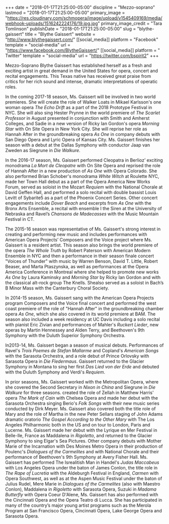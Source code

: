 +++
date = "2018-01-17T21:25:00-05:00"
discipline = "Mezzo-soprano"
lastmod = "2018-01-17T21:25:00-05:00"
primary_image = "https://res.cloudinary.com/schmopera/image/upload/v1545409169/media/webhook-uploads/1516242224176/19.jpg.jpg"
primary_image_credit = "Tara Tomlinson"
publishDate = "2018-01-17T21:25:00-05:00"
slug = "blythe-gaissert"
title = "Blythe Gaissert"
website = "http://www.blythegaissert.com/"
[[social_media]]
platform = "Facebook"
template = "social-media"
url = "https://www.facebook.com/BlytheGaissert/"
[[social_media]]
platform = " Twitter"
template = "social-media"
url = "https://twitter.com/bspirit2"
+++

Mezzo-Soprano Blythe Gaissert has established herself as a fresh and exciting artist in great demand in the United States for opera, concert and recital engagements. This Texas native has received great praise from critics for her rich sound and intense, dramatic interpretations of operatic roles.

In the coming 2017-18 season, Ms. Gaissert will be involved in two world premieres. She will create the role of Walker Loats in Mikael Karlsson's one woman opera *The Echo Drift* as a part of the 2018 Prototype Festival in NYC. She will also sing Hester Prynne in the world premiere of *The Scarlet Professor* in August presented in conjunction with Smith and Amherst Colleges, and Sadie in a new version of Ricky Ian Gordon's opera *Morning Star* with On Site Opera in New York City. She will reprise her role as Hannah After in the groundbreaking opera *As One* in company debuts with San Diego Opera and Lyric Opera of Kansas City. Ms. Gaissert finishes her season with a debut at the Dallas Symphony with conductor Jaap van Zweden as Siegrune in *Die Walkure*.

In the 2016-17 season, Ms. Gaissert performed Cleopatra in Berlioz’ exciting monodrama *La Mort de Cleopatre* with On Site Opera and reprised the role of Hannah After in a new production of *As One* with Opera Colorado. She  also performed Brian Schober's monodrama *White Witch* at Roulette NYC, made her Town Hall debut as a part of the Opera America New Works Forum, served as soloist in the Mozart *Requiem* with the National Chorale at David Geffen Hall, and performed a solo recital with double bassist Louis Levitt of Sybarite5 as a part of the Phoenix Concert Series. Other concert engagements include *Dover Beach* and excerpts from *As One* with the Bronx Arts Ensemble, a recital with ensemble I the Siren at the University of Nebraska and Ravel’s *Chansons de Madecasses* with the Music Mountain Festival in CT. 

The 2015-16 season was representative of Ms. Gaissert's strong interest in creating and performing new music and includes performances with American Opera Projects’ Composers and the Voice project where Ms. Gaissert is a resident artist. This season also brings the world premiere of the opera *The Whole Truth* by Robert Paterson with American Modern Ensemble in NYC and then a performance in their season finale concert "Voices of Thunder" with music by Warren Benson, David T. Little, Robert Beaser, and Marta Ptaszynska, as well as performances at the Opera America Conference in Montreal where she helped to promote new works *As One* by Laura Kaminsky and *Morning Star* by Ricky Ian Gordon and with the classical alt-rock group The Knells. Shealso served as a soloist in Bach’s B Minor Mass with the Canterbury Choral Society. 

In 2014-15 season, Ms. Gaissert sang with the American Opera Projects program Composers and the Voice final concert and performed the west coast premiere of the role of "Hannah After" in the groundbreaking chamber opera *As One*, which she also covered in its world premiere at BAM. The season also included a week residency at UC Davis including a solo recital with pianist Eric Zivian and performances of Mahler's *Ruckert Lieder*, new operas by Martin Hennessey and Alden Terry, and Beethoven's 9th Symphony with the Duluth Superior Symphony Orchestra.

In2013-14, Ms. Gaissert began a season of musical debuts. Performances of Ravel's *Trois Poemes de Stefan Mallarme* and Copland's *American Songs* with the Sarasota Orchestra, and a role debut of Prince Orlovsky with Sarasota Opera in *Die Fledermaus*. Gaissert returned to the Glacier Symphony in Montana to sing her first *Das Lied von der Erde* and debuted with the Duluth Symphony and Verdi's *Requiem*.

In prior seasons, Ms. Gaissert worked with the Metropolitan Opera, where she covered the Second Secretary in *Nixon in China* and Siegrune in *Die Walkure* for three seasons.  created the role of Zellah in Matthew Harris' opera *The Mark of Cain* with Chelsea Opera and made her debut with the Sarasota Orchestra singing Berio's *Folk Songs* with their new music series conducted by Dirk Meyer. Ms. Gaissert also covered both the title role of Mary and the role of Martha in the new Peter Sellars staging of John Adams dramatic oratorio *The Gospel According to the Other Mary* with The Los Angeles Philharmonic both in the US and on tour to London, Paris and Lucerne. Ms. Gaissert made her debut with the Lyrique en Mer Festival in Belle-Ile, France as Maddalena in *Rigoletto*, and returned to the Glacier Symphony to sing Elgar's Sea Pictures.  Other company debuts with Mother Marie of the Incarnation with Des Moines Metro Opera in their production of Poulenc's *Dialogues of the Carmelites* and with National Chorale and their performance of Beethoven's 9th Symphony at Avery Fisher Hall. Ms. Gaissert has performed The Isrealitish Man in Handel's *Judas Maccabeus* with Los Angeles Opera under the baton of James Conlon, the title role in *The Rape of Lucretia* with the Aldeburgh Festival in England, *Carmen* with Opera Southwest, as well as at the Aspen Music Festival under the baton of Julius Rudel, Mere Marie in *Dialogues of the Carmelites* (also with Maestro Conlon), Maddalena in *Rigoletto* with Sarasota Opera, Suzuki in *Madama Butterfly* with Opera Coeur D'Alene, Ms. Gaissert has also performed with the Cincinnati Opera and the Opera Teatro di Lucca. She has participated in many of the country’s major young artist programs such as the Merola Program at San Francisco Opera, Cincinnati Opera, Lake George Opera and Sarasota Opera.
